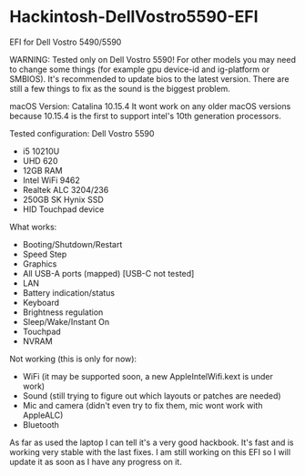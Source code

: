 # Hackintosh-DellVostro5590-EFI
EFI for Dell Vostro 5490/5590

WARNING: Tested only on Dell Vostro 5590! For other models you may need to change some things (for example gpu device-id and ig-platform or SMBIOS). It's recommended to update bios to the latest version. There are still a few things to fix as the sound is the biggest problem.

macOS Version: Catalina 10.15.4
It wont work on any older macOS versions because 10.15.4 is the first to support intel's 10th generation processors.

Tested configuration:
Dell Vostro 5590
- i5 10210U
- UHD 620
- 12GB RAM
- Intel WiFi 9462
- Realtek ALC 3204/236
- 250GB SK Hynix SSD
- HID Touchpad device

What works:
- Booting/Shutdown/Restart
- Speed Step
- Graphics
- All USB-A ports (mapped) [USB-C not tested]
- LAN
- Battery indication/status
- Keyboard
- Brightness regulation
- Sleep/Wake/Instant On
- Touchpad
- NVRAM

Not working (this is only for now):
- WiFi (it may be supported soon, a new AppleIntelWifi.kext is under work)
- Sound (still trying to figure out which layouts or patches are needed)
- Mic and camera (didn't even try to fix them, mic wont work with AppleALC)
- Bluetooth

As far as used the laptop I can tell it's a very good hackbook. It's fast and is working very stable with the last fixes.
I am still working on this EFI so I will update it as soon as I have any progress on it.
